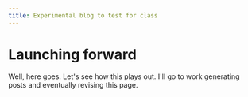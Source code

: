 ```yaml
---
title: Experimental blog to test for class
---
```


# Launching forward
Well, here goes. Let's see how this plays out. I'll go to work generating posts and eventually revising this page. 
